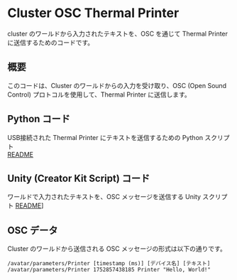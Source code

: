 # Cluster OSC Thermal Printer
cluster のワールドから入力されたテキストを、OSC を通じて
Thermal Printer に送信するためのコードです。

## 概要
このコードは、Cluster のワールドからの入力を受け取り、OSC (Open Sound Control) プロトコルを使用して、Thermal Printer に送信します。

## Python コード
USB接続された Thermal Printer にテキストを送信するための Python スクリプト  
[README](./Python/README.md)

## Unity (Creator Kit Script) コード
ワールドで入力されたテキストを、OSC メッセージを送信する Unity スクリプト
[README](./Unity/README.md)]

## OSC データ
Cluster のワールドから送信される OSC メッセージの形式は以下の通りです。
```
/avatar/parameters/Printer [timestamp (ms)] [デバイス名] [テキスト]
/avatar/parameters/Printer 1752857438185 Printer "Hello, World!"
```